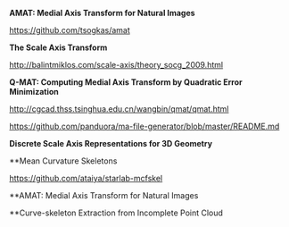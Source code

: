 **AMAT: Medial Axis Transform for Natural Images**

https://github.com/tsogkas/amat

**The Scale Axis Transform**

http://balintmiklos.com/scale-axis/theory_socg_2009.html

**Q-MAT: Computing Medial Axis Transform by Quadratic Error Minimization**

http://cgcad.thss.tsinghua.edu.cn/wangbin/qmat/qmat.html

https://github.com/panduora/ma-file-generator/blob/master/README.md

**Discrete Scale Axis Representations for 3D Geometry**


**Mean Curvature Skeletons

https://github.com/ataiya/starlab-mcfskel


**AMAT: Medial Axis Transform for Natural Images


**Curve-skeleton Extraction from Incomplete Point Cloud